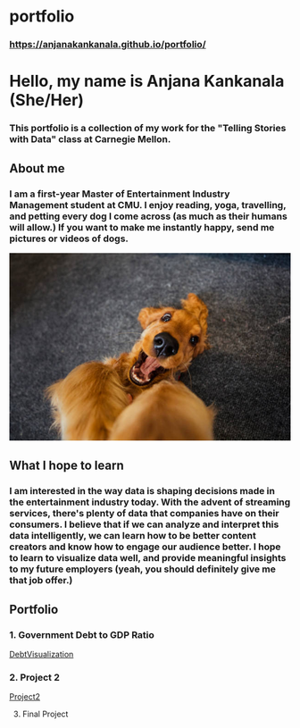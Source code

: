 # portfolio
### https://anjanakankanala.github.io/portfolio/

# **Hello, my name is Anjana Kankanala (She/Her)**

### This portfolio is a collection of my work for the "Telling Stories with Data" class at Carnegie Mellon. 

## About me 

### I am a first-year Master of Entertainment Industry Management student at CMU. I enjoy reading, yoga, travelling, and petting every dog I come across (as much as their humans will allow.) If you want to make me instantly happy, send me pictures or videos of dogs.  

![How I look when I see pictures of dogs](happydog.jpeg)

## What I hope to learn

### I am interested in the way data is shaping decisions made in the entertainment industry today. With the advent of streaming services, there's plenty of data that companies have on their consumers. I believe that if we can analyze and interpret this data intelligently, we can learn how to be better content creators and know how to engage our audience better. I hope to learn to visualize data well, and provide meaningful insights to my future employers (yeah, you should definitely give me that job offer.) 

## Portfolio 

### 1. Government Debt to GDP Ratio

[DebtVisualization](debtviz.md)

### 2. Project 2

[Project2](project2.md)

3. Final Project 




